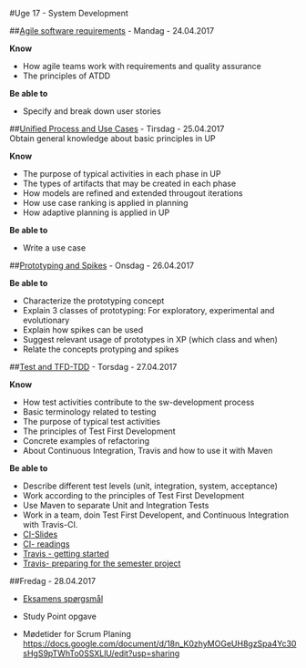 #Uge 17 - System Development

##[Agile software requirements](Agile_software_requirements.md) - Mandag - 24.04.2017

**Know**
- How agile teams work with requirements and quality assurance
- The principles of ATDD

**Be able to**
- Specify and break down user stories 

##[Unified Process and Use Cases](Unified_Process_and_Use_Cases.md) - Tirsdag - 25.04.2017  
Obtain general knowledge about basic principles in UP

**Know**
- The purpose of typical activities in each phase in UP
- The types of artifacts that may be created in each phase
- How models are refined and extended througout iterations
- How use case ranking is applied in planning
- How adaptive planning is applied in UP

**Be able to**
- Write a use case

##[Prototyping and Spikes](Prototyping_and_Spikes.md) - Onsdag - 26.04.2017

**Be able to**
- Characterize the prototyping concept
- Explain 3 classes of prototyping: For exploratory, experimental and evolutionary
- Explain how spikes can be used
- Suggest relevant usage of prototypes in XP (which class and when)
- Relate the concepts protyping and spikes

##[Test and TFD-TDD](Test_and_TFD-TDD.md) - Torsdag - 27.04.2017

**Know**
- How test activities contribute to the sw-development process
- Basic terminology related to testing
- The purpose of typical test activities
- The principles of Test First Development
- Concrete examples of refactoring
- About Continuous Integration, Travis and how to use it with Maven

**Be able to**
- Describe different test levels (unit, integration, system, acceptance)
- Work according to the principles of Test First Development
- Use Maven to separate Unit and Integration Tests
- Work in a team, doin Test First Developent, and Continuous Integration with Travis-CI.
- [CI-Slides](https://docs.google.com/presentation/d/1DJethswzzF2NxgJwmVL_5jsAyxHypWXPaSHMZXbEKus/edit#slide=id.p18)
- [CI- readings](https://en.wikipedia.org/wiki/Continuous_integration)
- [Travis - getting started](https://docs.google.com/document/d/18fqPB1J6ntyAQKpAViQjzw2sxEqL7ifVMQ5bwDzoKZY/edit)
- [Travis- preparing for the semester project](https://docs.google.com/document/d/19uxxbDeh8ilzUP1JRiRxRytNzay-93ZmsROKFMnsjEw/edit?usp=sharing)


##Fredag - 28.04.2017
* [Eksamens spørgsmål](Exam_Questions_week_2.pdf)
* Study Point opgave

* Mødetider for Scrum Planing
https://docs.google.com/document/d/18n_K0zhyMOGeUH8gzSpa4Yc30sHgS9pTWhTo0SSXLlU/edit?usp=sharing 

